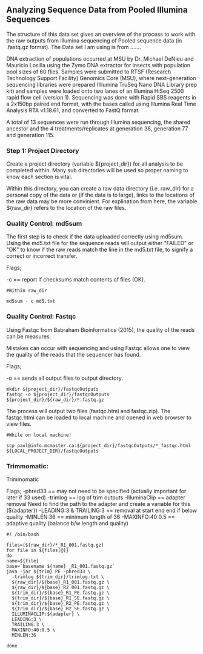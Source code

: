 ## Analyzing Sequence Data from Pooled Illumina Sequences

The structure of this data set gives an overview of the process to work with the raw outputs from Illumina sequencing of Pooled sequence data (in .fastq.gz format). The Data set I am using is from .......

DNA extraction of populations occurred at MSU by Dr. Michael DeNieu and Mauricio Losilla using the Zymo DNA extractor for insects with population pool sizes of 60 flies. Samples were submitted to RTSF (Research Technology Support Facility) Genomics Core (MSU), where next-generation sequencing libraries were prepared (Illumina TruSeq Nano DNA Library prep kit) and samples were loaded onto two lanes of an Illumina HiSeq 2500 rapid flow cell (version 1). Sequencing was done with Rapid SBS reagents in a 2x150bp paired end format, with the bases called using Illumina Real Time Analysis RTA v1.18.61, and converted to FastQ format. 

A total of 13 sequences were run through Illumina sequencing, the shared ancestor and the 4 treatments/replicates at generation 38, generation 77 and generation 115.

### Step 1: Project Directory

Create a project directory (variable ${project_dir}) for all analysis to be completed within. Many sub directories will be used so proper naming to know each section is vital.

Within this directory, you can create a raw data directory (i.e. raw_dir) for a personal copy of the data or (if the data is to large), links to the locations of the raw data may be more convinient. For explination from here, the variable ${raw_dir} refers to the location of the raw files.


### Quality Control: md5sum

The first step is to check if the data uploaded correctly using md5sum. Using the md5.txt file for the sequence reads will output either "FAILED" or "OK" to know if the raw reads match the line in the md5.txt file, to signify a correct or incorrect transfer.

Flags; 
  
  -c == report if checksums match contents of files (OK).
  
```
#Within raw_dir

md5sum - c md5.txt
```

### Quality Control: Fastqc

Using Fastqc from Babraham Bioinformatics (2015), the quality of the reads can be measures. 

Mistakes can occur with sequencing and using Fastqc allows one to view the quality of the reads that the sequencer has found.


Flags;

  -o == sends all output files to output directory.
  
```
mkdir ${project_dir}/fastqcOutputs
fastqc -o ${project_dir}/fastqcOutputs ${project_dir}/${raw_dir}/*.fastq.gz
```
The process will output two files (fastqc.html and fastqc.zip). The fastqc.html can be loaded to local machine and opened in web browser to view files.

```
#While on local machine!

scp paul@info.mcmaster.ca:${project_dir}/fastqcOutputs/*_fastqc.html ${LOCAL_PROJECT_DIR}/fastqcOutputs
```

### Trimmomatic:
Trimmomatic

Flags;
  -phred33 == may not need to be specified (actually important for later if 33 used)
  -trimlog == log of trim outputs 
  -IlluminaClip == adapter removal
      Need to find the path to the adapter and create a variable for this (${adapter}) 
  -LEADING:3 & TRAILING:3 == removal at start end end if below quality 
  -MINLEN:36 == minimum length of 36 
  -MAXINFO:40:0.5 == adaptive quality (balance b/w length and quality)

```
#! /bin/bash

files=(${raw_dir}/*_R1_001.fastq.gz)
for file in ${files[@]} 
do
name=${file}
base=`basename ${name} _R1_001.fastq.gz`
java -jar ${trim} PE -phred33 \
  -trimlog ${trim_dir}/trimlog.txt \
  ${raw_dir}/${base}_R1_001.fastq.gz \
  ${raw_dir}/${base}_R2_001.fastq.gz \
  ${trim_dir}/${base}_R1_PE.fastq.gz \
  ${trim_dir}/${base}_R1_SE.fastq.gz \
  ${trim_dir}/${base}_R2_PE.fastq.gz \
  ${trim_dir}/${base}_R2_SE.fastq.gz \
  ILLUMINACLIP:${adapter} \
  LEADING:3 \
  TRAILING:3 \
  MAXINFO:40:0.5 \
  MINLEN:36
  
done
```


